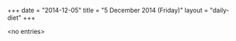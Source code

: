 +++
date = "2014-12-05"
title = "5 December 2014 (Friday)"
layout = "daily-diet"
+++


\<no entries\>

